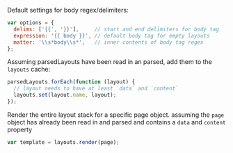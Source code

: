 Default settings for body regex/delimiters:

```js
var options = {
  delims: ['{{', '}}'],     // start and end delimiters for body tag
  expression: '{{ body }}', // default body tag for empty layouts
  matter: '\\s*body\\s*',   // inner contents of body tag regex
};
```

Assuming parsedLayouts have been read in an parsed, add them to the `layouts` cache:

```js
parsedLayouts.forEach(function (layout) {
  // layout needs to have at least `data` and `content`
  layouts.set(layout.name, layout);
});
```

Render the entire layout stack for a specific page object. assuming
the `page` object has already been read in and parsed and contains a
`data` and `content` property

```js
var template = layouts.render(page);
```